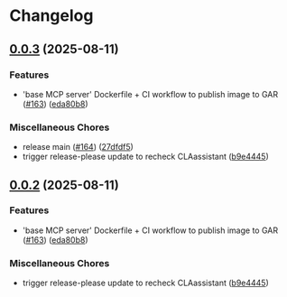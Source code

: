 # Changelog

## [0.0.3](https://github.com/archestra-ai/archestra/compare/mcp_server_docker_image-v0.0.2...mcp_server_docker_image-v0.0.3) (2025-08-11)


### Features

* 'base MCP server' Dockerfile + CI workflow to publish image to GAR ([#163](https://github.com/archestra-ai/archestra/issues/163)) ([eda80b8](https://github.com/archestra-ai/archestra/commit/eda80b8c912dcf9fa763c3e2ab76fce336596b80))


### Miscellaneous Chores

* release main ([#164](https://github.com/archestra-ai/archestra/issues/164)) ([27dfdf5](https://github.com/archestra-ai/archestra/commit/27dfdf5250b14394b5d1ab3fae40dadc64ad15c2))
* trigger release-please update to recheck CLAassistant ([b9e4445](https://github.com/archestra-ai/archestra/commit/b9e444564069f64441787be850d9acecae49f070))

## [0.0.2](https://github.com/archestra-ai/archestra/compare/mcp_server_docker_image-v0.0.1...mcp_server_docker_image-v0.0.2) (2025-08-11)


### Features

* 'base MCP server' Dockerfile + CI workflow to publish image to GAR ([#163](https://github.com/archestra-ai/archestra/issues/163)) ([eda80b8](https://github.com/archestra-ai/archestra/commit/eda80b8c912dcf9fa763c3e2ab76fce336596b80))


### Miscellaneous Chores

* trigger release-please update to recheck CLAassistant ([b9e4445](https://github.com/archestra-ai/archestra/commit/b9e444564069f64441787be850d9acecae49f070))
